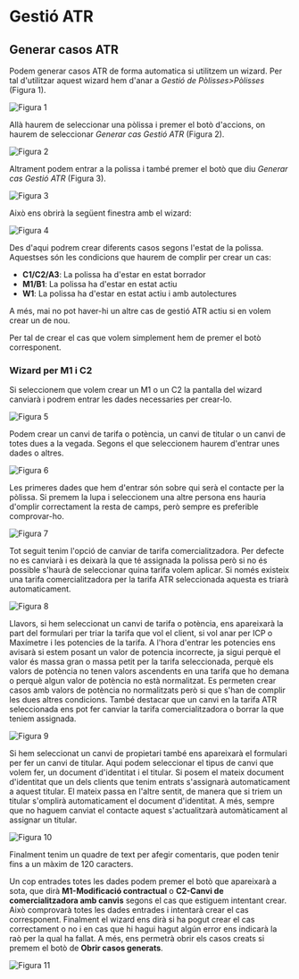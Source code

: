 # Gestió ATR

## Generar casos ATR

Podem generar casos ATR de forma automatica si utilitzem un wizard. Per tal d'utilitzar
aquest wizard hem d'anar a *Gestió de Pòlisses>Pòlisses* (Figura 1).

![Figura 1](_static/switching/menu.png)

Allà haurem de seleccionar una pòlissa i premer el botò d'accions, on haurem de
seleccionar *Generar cas Gestió ATR* (Figura 2).

![Figura 2](_static/switching/selection.png)

Altrament podem entrar a la polissa i també premer el botò que diu *Generar cas Gestió ATR* (Figura 3).

![Figura 3](_static/switching/actions.png)

Això ens obrirà la següent finestra amb el wizard:

![Figura 4](_static/switching/wizard_general.png)

Des d'aqui podrem crear diferents casos segons l'estat de la polissa.
Aquestses són les condicions que haurem de complir per crear un cas:

 * **C1/C2/A3**: La polissa ha d'estar en estat borrador
 * **M1/B1**: La polissa ha d'estar en estat actiu
 * **W1**: La polissa ha d'estar en estat actiu i amb autolectures

A més, mai no pot haver-hi un altre cas de gestió ATR actiu si en volem crear un de nou.

Per tal de crear el cas que volem simplement hem de premer el botò corresponent.

### Wizard per M1 i C2

Si seleccionem que volem crear un M1 o un C2 la pantalla del wizard canviarà i podrem
entrar les dades necessaries per crear-lo.

![Figura 5](_static/switching/wizard_modcon.png)

Podem crear un canvi de tarifa o potència, un canvi de titular o un canvi de totes
dues a la vegada. Segons el que seleccionem haurem d'entrar unes dades o altres.

![Figura 6](_static/switching/wizard_modcon_changes.png)

Les primeres dades que hem d'entrar són sobre qui serà el contacte per la pòlissa.
Si premem la lupa i seleccionem una altre persona ens hauria d'omplir correctament la
resta de camps, però sempre es preferible comprovar-ho.

![Figura 7](_static/switching/wizard_modcon_contact.png)

Tot seguit tenim l'opció de canviar de tarifa comercialitzadora. Per defecte no es
canviarà i es deixarà la que té assignada la polissa però si no és possible s'haurà
de seleccionar quina tarifa volem aplicar. Si només existeix una tarifa comercialitzadora
per la tarifa ATR seleccionada aquesta es triarà automaticament.

![Figura 8](_static/switching/wizard_modcon_tariff.png)

Llavors, si hem seleccionat un canvi de tarifa o potència, ens apareixarà la part del
formulari per triar la tarifa que vol el client, si vol anar per ICP o Maxímetre i
les potencies de la tarifa. A l'hora d'entrar les potencies ens avisarà si estem posant
un valor de potencia incorrecte, ja sigui perquè el valor és massa gran o massa petit
per la tarifa seleccionada, perquè els valors de potència no tenen valors ascendents
en una tarifa que ho demana o perquè algun valor de potència no està normalitzat.
Es permeten crear casos amb valors de potència no normalitzats però si que s'han de
complir les dues altres condicions. També destacar que un canvi en la tarifa ATR seleccionada
ens pot fer canviar la tarifa comercialitzadora o borrar la que teniem assignada.

![Figura 9](_static/switching/wizard_modcon_powers.png)

Si hem seleccionat un canvi de propietari també ens apareixarà el formulari per fer un
canvi de titular. Aqui podem seleccionar el tipus de canvi que volem fer, un document
d'identitat i el titular. Si posem el mateix document d'identitat que un dels clients
que tenim entrats s'assignarà automaticament a aquest titular. El mateix passa en
l'altre sentit, de manera que si triem un titular s'omplirà automaticament el document
d'identitat. A més, sempre que no haguem canviat el contacte aquest s'actualitzarà
automàticament al assignar un titular.

![Figura 10](_static/switching/wizard_modcon_owner.png)

Finalment tenim un quadre de text per afegir comentaris, que poden tenir fins a un
màxim de 120 caracters.

Un cop entrades totes les dades podem premer el botò que apareixarà a sota, que dirà
**M1-Modificació contractual** o **C2-Canvi de comercialitzadora amb canvis** segons
el cas que estiguem intentant crear. Això comprovarà totes les dades entrades i
intentarà crear el cas corresponent. Finalment el wizard ens dirà si ha pogut crear
el cas correctament o no i en cas que hi hagui hagut algún error ens indicarà la
raò per la qual ha fallat. A més, ens permetrà obrir els casos creats si premem el
botò de **Obrir casos generats**.

![Figura 11](_static/switching/wizard_modcon_fin.png)